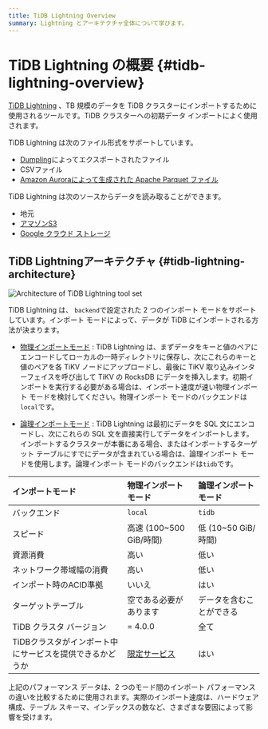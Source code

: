 ```yaml
---
title: TiDB Lightning Overview
summary: Lightning とアーキテクチャ全体について学びます。
---
```


# TiDB Lightning の概要 {#tidb-lightning-overview}

[TiDB Lightning](https://github.com/pingcap/tidb/tree/release-8.1/lightning) 、TB 規模のデータを TiDB クラスターにインポートするために使用されるツールです。TiDB クラスターへの初期データ インポートによく使用されます。

TiDB Lightning は次のファイル形式をサポートしています。

-   [Dumpling](/dumpling-overview.md)によってエクスポートされたファイル
-   CSVファイル
-   [Amazon Auroraによって生成された Apache Parquet ファイル](/migrate-aurora-to-tidb.md)

TiDB Lightning は次のソースからデータを読み取ることができます。

-   地元
-   [アマゾンS3](/external-storage-uri.md#amazon-s3-uri-format)
-   [Google クラウド ストレージ](/external-storage-uri.md#gcs-uri-format)

## TiDB Lightningアーキテクチャ {#tidb-lightning-architecture}

![Architecture of TiDB Lightning tool set](/media/tidb-lightning-architecture.png)

TiDB Lightning は、 `backend`で設定された 2 つのインポート モードをサポートしています。インポート モードによって、データが TiDB にインポートされる方法が決まります。

-   [物理インポートモード](/tidb-lightning/tidb-lightning-physical-import-mode.md) : TiDB Lightning は、まずデータをキーと値のペアにエンコードしてローカルの一時ディレクトリに保存し、次にこれらのキーと値のペアを各 TiKV ノードにアップロードし、最後に TiKV 取り込みインターフェイスを呼び出して TiKV の RocksDB にデータを挿入します。初期インポートを実行する必要がある場合は、インポート速度が速い物理インポート モードを検討してください。物理インポート モードのバックエンドは`local`です。

-   [論理インポートモード](/tidb-lightning/tidb-lightning-logical-import-mode.md) : TiDB Lightning は最初にデータを SQL 文にエンコードし、次にこれらの SQL 文を直接実行してデータをインポートします。インポートするクラスターが本番にある場合、またはインポートするターゲット テーブルにすでにデータが含まれている場合は、論理インポート モードを使用します。論理インポート モードのバックエンドは`tidb`です。

| インポートモード                       | 物理インポートモード                                                                   | 論理インポートモード       |
| :----------------------------- | :--------------------------------------------------------------------------- | :--------------- |
| バックエンド                         | `local`                                                                      | `tidb`           |
| スピード                           | 高速 (100~500 GiB/時間)                                                          | 低 (10~50 GiB/時間) |
| 資源消費                           | 高い                                                                           | 低い               |
| ネットワーク帯域幅の消費                   | 高い                                                                           | 低い               |
| インポート時のACID準拠                  | いいえ                                                                          | はい               |
| ターゲットテーブル                      | 空である必要があります                                                                  | データを含むことができる     |
| TiDB クラスタ バージョン                | = 4.0.0                                                                      | 全て               |
| TiDBクラスタがインポート中にサービスを提供できるかどうか | [限定サービス](/tidb-lightning/tidb-lightning-physical-import-mode.md#limitations) | はい               |

<Note>

上記のパフォーマンス データは、2 つのモード間のインポート パフォーマンスの違いを比較するために使用されます。実際のインポート速度は、ハードウェア構成、テーブル スキーマ、インデックスの数など、さまざまな要因によって影響を受けます。

</Note>
